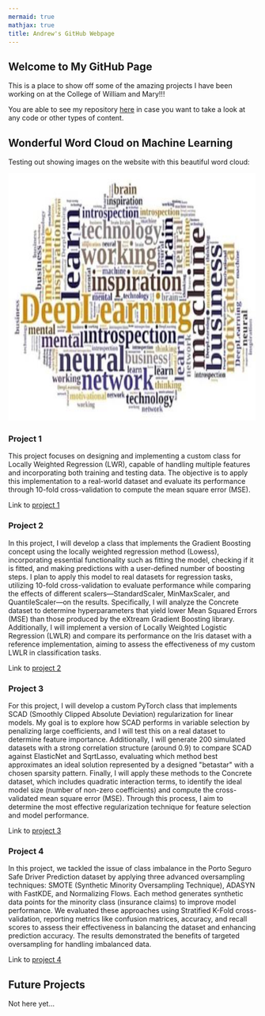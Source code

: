 ```yaml
---
mermaid: true
mathjax: true
title: Andrew's GitHub Webpage
---
```






## Welcome to My GitHub Page

This is a place to show off some of the amazing projects I have been working on at the College of William and Mary!!!

You are able to see my repository [here](https://github.com/achoi1107/data440_capstone_homework) in case you want to take a look at any code or other types of content. 

## Wonderful Word Cloud on Machine Learning 

Testing out showing images on the website with this beautiful word cloud:

<img src="./images/word cloud.jpg" width="500" height="500" alt="hi" class="inline"/>

### Project 1

This project focuses on designing and implementing a custom class for Locally Weighted Regression (LWR), capable of handling multiple features and incorporating both training and testing data. The objective is to apply this implementation to a real-world dataset and evaluate its performance through 10-fold cross-validation to compute the mean square error (MSE).

Link to [project 1](./homework1.md)


### Project 2

In this project, I will develop a class that implements the Gradient Boosting concept using the locally weighted regression method (Lowess), incorporating essential functionality such as fitting the model, checking if it is fitted, and making predictions with a user-defined number of boosting steps. I plan to apply this model to real datasets for regression tasks, utilizing 10-fold cross-validation to evaluate performance while comparing the effects of different scalers—StandardScaler, MinMaxScaler, and QuantileScaler—on the results. Specifically, I will analyze the Concrete dataset to determine hyperparameters that yield lower Mean Squared Errors (MSE) than those produced by the eXtream Gradient Boosting library. Additionally, I will implement a version of Locally Weighted Logistic Regression (LWLR) and compare its performance on the Iris dataset with a reference implementation, aiming to assess the effectiveness of my custom LWLR in classification tasks.

Link to [project 2](./homework2.md)


### Project 3

For this project, I will develop a custom PyTorch class that implements SCAD (Smoothly Clipped Absolute Deviation) regularization for linear models. My goal is to explore how SCAD performs in variable selection by penalizing large coefficients, and I will test this on a real dataset to determine feature importance. Additionally, I will generate 200 simulated datasets with a strong correlation structure (around 0.9) to compare SCAD against ElasticNet and SqrtLasso, evaluating which method best approximates an ideal solution represented by a designed "betastar" with a chosen sparsity pattern. Finally, I will apply these methods to the Concrete dataset, which includes quadratic interaction terms, to identify the ideal model size (number of non-zero coefficients) and compute the cross-validated mean square error (MSE). Through this process, I aim to determine the most effective regularization technique for feature selection and model performance.

Link to [project 3](./homework3.md) 


### Project 4

In this project, we tackled the issue of class imbalance in the Porto Seguro Safe Driver Prediction dataset by applying three advanced oversampling techniques: SMOTE (Synthetic Minority Oversampling Technique), ADASYN with FastKDE, and Normalizing Flows. Each method generates synthetic data points for the minority class (insurance claims) to improve model performance. We evaluated these approaches using Stratified K-Fold cross-validation, reporting metrics like confusion matrices, accuracy, and recall scores to assess their effectiveness in balancing the dataset and enhancing prediction accuracy. The results demonstrated the benefits of targeted oversampling for handling imbalanced data.

Link to [project 4](./homework4.md)

## Future Projects 

Not here yet...